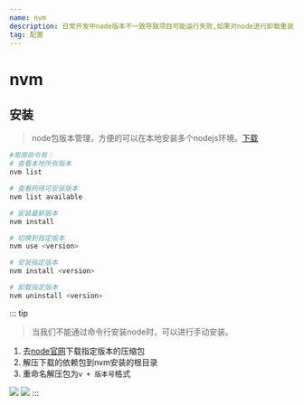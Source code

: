 ```yaml
---
name: nvm
description: 日常开发中node版本不一致导致项目可能运行失败,如果对node进行卸载重装显得麻烦,使用nvm可以很好的规避这个问题,可以在本地安装多个node版本,并快速的切换和使用。
tag: 配置
---
```


# nvm

## 安装

> node包版本管理，方便的可以在本地安装多个nodejs环境。[下载](!https://github.com/coreybutler/nvm-windows/releases)

```bash
#常用命令有：
# 查看本地所有版本
nvm list

# 查看网络可安装版本
nvm list available

# 安装最新版本
nvm install

# 切换到指定版本
nvm use <version>

# 安装指定版本
nvm install <version>

# 卸载指定版本
nvm uninstall <version>
```

::: tip
> 当我们不能通过命令行安装node时，可以进行手动安装。
> 
1. 去[node官网](!https://nodejs.org/zh-cn/download/releases/)下载指定版本的压缩包
2. 解压下载的依赖包到nvm安装的根目录
3. 重命名解压包为`v + 版本号`格式

![](/md/nvm1.webp)
![](/md/nvm2.webp)
:::